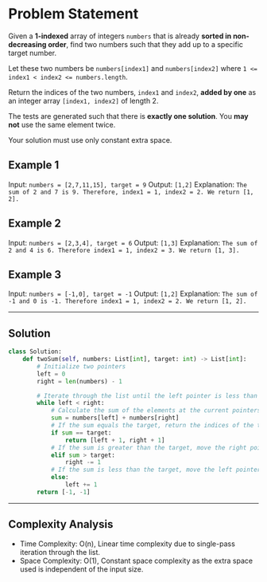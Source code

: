 # Problem Statement

Given a <b>1-indexed</b> array of integers `numbers` that is already <b>sorted in non-decreasing order</b>, find two numbers such that they add up to a specific target number. 

Let these two numbers be `numbers[index1]` and `numbers[index2]` where `1 <= index1 < index2 <= numbers.length`.

Return the indices of the two numbers, `index1` and `index2`, <b>added by one</b> as an integer array `[index1, index2]` of length 2.

The tests are generated such that there is <b>exactly one solution</b>. You <b>may not</b> use the same element twice.

Your solution must use only constant extra space.

## Example 1
Input: `numbers = [2,7,11,15], target = 9`
Output: `[1,2]`
Explanation: `The sum of 2 and 7 is 9. Therefore, index1 = 1, index2 = 2. We return [1, 2].`

## Example 2
Input: `numbers = [2,3,4], target = 6`
Output: `[1,3]`
Explanation: `The sum of 2 and 4 is 6. Therefore index1 = 1, index2 = 3. We return [1, 3].`

## Example 3
Input: `numbers = [-1,0], target = -1`
Output: `[1,2]`
Explanation: `The sum of -1 and 0 is -1. Therefore index1 = 1, index2 = 2. We return [1, 2].`


---

## Solution

```python
class Solution:
    def twoSum(self, numbers: List[int], target: int) -> List[int]:
        # Initialize two pointers
        left = 0
        right = len(numbers) - 1

        # Iterate through the list until the left pointer is less than the right pointer.
        while left < right:
            # Calculate the sum of the elements at the current pointers.
            sum = numbers[left] + numbers[right]
            # If the sum equals the target, return the indices of the two elements.
            if sum == target:
                return [left + 1, right + 1]
            # If the sum is greater than the target, move the right pointer to the left.
            elif sum > target:
                right -= 1
            # If the sum is less than the target, move the left pointer to the right.
            else:
                left += 1
        return [-1, -1]
```
  
--- 

## Complexity Analysis
- Time Complexity: O(n), Linear time complexity due to single-pass iteration through the list.
- Space Complexity: O(1), Constant space complexity as the extra space used is independent of the input size.

